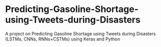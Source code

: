 # Predicting-Gasoline-Shortage-using-Tweets-during-Disasters
A project on Predicting Gasoline Shortage using Tweets during Disasters (LSTMs, CNNs, RNNs+CSTMs) using Keras and Python
